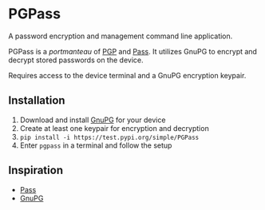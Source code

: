 # PGPass
A password encryption and management command line application.

PGPass is a *portmanteau* of [PGP](https://www.openpgp.org/) and [Pass](https://www.passwordstore.org/). It utilizes GnuPG to encrypt and decrypt stored passwords on the device. 

Requires access to the device terminal and a GnuPG encryption keypair.

## Installation

1. Download and install [GnuPG](https://gnupg.org/) for your device
2. Create at least one keypair for encryption and decryption
3. `pip install -i https://test.pypi.org/simple/PGPass`
4. Enter `pgpass` in a terminal and follow the setup

## Inspiration
* [Pass](https://www.passwordstore.org/)
* [GnuPG](https://gnupg.org/)
